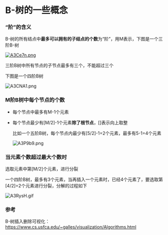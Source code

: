 # B-树的一些概念



### “阶”的含义

B-树的所有结点中**最多可以拥有的子结点的个数**为“阶”，用M表示，下图是一个三阶B-树

[![A3Ce7n.png](https://s2.ax1x.com/2019/03/21/A3Ce7n.png)](https://imgchr.com/i/A3Ce7n)

三阶B树中所有节点的子节点最多有三个，不能超过三个



下图是一个四阶B树

![A3CNA1.png](https://s2.ax1x.com/2019/03/21/A3CNA1.png)

### M阶B树中每个节点的个数

* 每个节点中最多有M-1个元素

* 每个节点最少有[M/2]-1个元素**除了根节点**，[]表示向上取整

  比如一个五阶B树，每个节点内最少有[5/2]-1=2个元素，最多有5-1=4个元素

  ![A3P9b9.png](https://s2.ax1x.com/2019/03/21/A3P9b9.png)

### 当元素个数超过最大个数时

选取元素中第[M/2]个元素，进行分裂

一个四阶B树，最多有3个元素，当再插入一个元素时，已经4个元素了，要选取第[4/2]=2个元素进行分裂，分解的过程如下

![A3RysH.gif](https://s2.ax1x.com/2019/03/22/A3RysH.gif)

### 参考

B-树插入删除可视化：https://www.cs.usfca.edu/~galles/visualization/Algorithms.html

